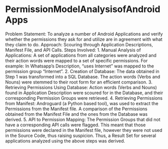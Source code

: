 # PermissionModelAnalysisofAndroidApps
Problem Statement: To analyze a number of Android Applications and verify whether the permissions they ask for and utilize are in agreement with what they claim to do.  Approach: Scouring through Application Descriptions, Manifest File, and API Calls.  Steps Involved: 1. Manual Analysis of Applications: A set of applications from all categories were analyzed and their action words were mapped to a set of specific permissions. For example: In Whatsapp’s Description, “uses Internet” was mapped to the permission group “Internet”. 2. Creation of Database: The data obtained in Step 1 was transformed into a SQL Database. The action words (Verbs and Nouns) were stemmed to their root form for an efficient comparison. 3. Retrieving Permissions Using Database: Action words (Verbs and Nouns) found in Application Description were scoured for in the Database, and their corresponding Permission Groups were retrieved. 4. Retrieving Permissions from Manifest: Androguard (a Python based tool), was used to extract the Permissions from the Manifest file. A comparison of the Permissions obtained from the Manifest File and the ones from the Database was derived. 5. API to Permission Mapping: The Permission Groups that did not have a corresponding API calls were flagged. This meant that those permissions were declared in the Manifest file, however they were not used in the Source Code, thus raising suspicion.  Thus, a Result Set for several applications analyzed using the above steps was derived.
